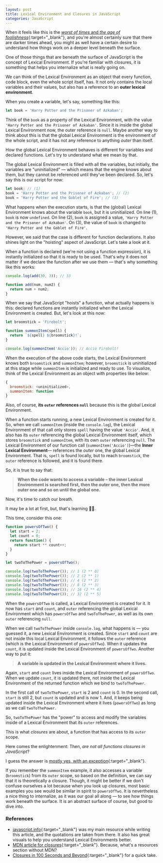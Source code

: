 ```yaml
---
layout: post
title: Lexical Environment and Closures in JavaScript
categories: JavaScript
---
```


When it feels like this is the [*worst of times* and *the age of foolishness*](https://www.gutenberg.org/files/98/98-h/98-h.htm#link2H_4_0001){:target="_blank"}, and you're almost certainly sure that there are darker times ahead, you might as well have a certain desire to understand how things work on a deeper level beneath the surface. 

One of those things that are beneath the surface of JavaScript is the concept of Lexical Environment. If you're familiar with closures, it is something that helps you internalize what is really going on.

We can think of the Lexical Environment as an object that every function, code block, even the whole script itself, has. It not only contains the local variables and their values, but also has a reference to an **outer lexical environment**. 

When you create a variable, let's say, something like this:

```js
let book = 'Harry Potter and the Prisoner of Azkaban';
```

Think of the `book` as a property of the Lexical Environment, with the value `'Harry Potter and the Prisoner of Azkaban'`. Since it is inside the global Lexical Environment now, the outer reference is `null`. Maybe another way to think about this is that the global Lexical Environment is the environment of the whole script, and it has not any reference to anything *outer* than itself. 

How the global Lexical Environment behaves is different for variables and declared functions. Let's try to understand what we mean by that.

The global Lexical Environment is filled with all the variables, but initially, the variables are "uninitialized" — which means that the engine knows about them, but they cannot be referenced until they've been declared. So, let's say this is our script for now:

```js
let book; // (1)
book = 'Harry Potter and the Prisoner of Azkaban'; // (2)
book = 'Harry Potter and the Goblet of Fire'; // (3)
```

What happens when the execution starts, is that the (global) Lexical Environment knows about the variable `book`, but it is uninitialized. 
On line (1), `book` is now `undefined`.
On line (2), `book` is assigned a value, `'Harry Potter and the Prisoner of Azkaban'`.
On (3), the value of `book` is changed to `'Harry Potter and the Goblet of Fire'`.

However, we said that the case is different for function declarations. It also shines light on the "hoisting" aspect of JavaScript. Let's take a look at it.

When a function is declared (we're not using a function expression), it is instantly initialized so that it is ready to be used. That's why it does not matter if we declare the function after we use them — that's why something like this works:

```js
console.log(add(30, 3)); // 33

function add(num, num2) {
  return num + num2;
}
```

When we say that JavaScript "hoists" a function, what actually happens is this: declared functions are instantly initialized when the Lexical Environment is created. But, let's look at this now:

```js
let broomstick = 'Firebolt';

function summonItem(spell) {
  return `${spell} ${broomstick}!`;
}

console.log(summonItem('Accio')); // Accio Firebolt!
```

When the execution of the above code starts, the Lexical Environment knows both `broomstick` and `summonItem`; however, `broomstick` is uninitialized at this stage while `summonItem` is initialized and ready to use.
To visualize, think of the Lexical Environment as an object with properties like below:

```js
{
  broomstick: <uninitialized>,
  summonItem: function
}
```

Also, of course, **its `outer` references `null`** because this is the global Lexical Environment.

When a function starts running, a new Lexical Environment is created for it. So, when we call `summonItem` (inside the `console.log`), the Lexical Environment of that call only stores `spell` having the value `'Accio'`. And, it also has its `outer` referencing the global Lexical Environment itself, which stores `broomstick` and `summonItem`, with its own `outer` referencing `null`. The Lexical Environment of our function call (`summonItem('Accio')`)—the **Inner Lexical Environment**— references the *outer* one, the global Lexical Environment. That is, `spell` is found locally, but to reach `broomstick`, the `outer` reference is followed, and it is found there.

So, it is true to say that:

> **When the code wants to access a variable – the inner Lexical Environment is searched first, then the outer one, then the more outer one and so on until the global one.** 

Now, it's time to catch our breath.

It may be a lot at first, but, that's learning 💁🏻.

This time, consider this one:

```js
function powersOfTwo() {
  let start = 2;
  let count = 0;
  return function() {
    return start ** count++;
  }
}

let twoToThePower = powersOfTwo();

console.log(twoToThePower()); // 1 (2 ** 0)
console.log(twoToThePower()); // 2 (2 ** 1)
console.log(twoToThePower()); // 4 (2 ** 2)
console.log(twoToThePower()); // 8 (2 ** 3)
console.log(twoToThePower()); // 16 (2 ** 4)
console.log(twoToThePower()); // 32 (2 ** 5)
```

When the `powersOfTwo` is called, a Lexical Environment is created for it. It now has `start` and `count`, and `outer` referencing the global Lexical Environment which has `powersOfTwo` and `twoToThePower`, as well as its own `outer` referencing `null`.

When we call `twoToThePower` inside `console.log`, what happens is — you guessed it, a new Lexical Environment is created. Since `start` and `count` are not inside this local Lexical Environment, it follows the `outer` reference (which is the Lexical Environment of `powersOfTwo`). When it updates the `count`, it is updated inside the Lexical Environment of `powersOfTwo`. Another way to put it:

> **A variable is updated in the Lexical Environment where it lives.**

Again, `start` and `count` lives inside the Lexical Environment of `powersOfTwo`. When we update `count`, it is updated there, not inside the Lexical Environment of the returned function which we bind to `twoToThePower`.

In the first call of `twoToThePower`, `start` is 2 and `count` is 0. In the second call, `start` is still 2, but `count` is updated and is now 1. And, it keeps being updated inside the Lexical Environment where it lives (`powersOfTwo`) as long as we call `twoToThePower`. 

So, `twoToThePower` has the "power" to access and modify the variables inside of a Lexical Environment that its `outer` references.

This is what *closures* are about, a function that has access to its `outer` scope.

Here comes the enlightenment: Then, *are not all functions closures in JavaScript*?

I guess the answer is [mostly yes, with an exception](https://javascript.info/new-function#closure){:target="_blank"}.

If you remember the `summonItem` example, it also accesses a variable (`broomstick`) from its `outer` scope, so based on the definition, we can say that it is theoretically a closure. Though, it might be better if we don't confuse ourselves a lot because when you look up closures, most basic examples you see would be similar in spirit to `powersOfTwo`. It is nevertheless a nice thing to internalize, as it was our goal all along — to see how things work beneath the surface. It is an abstract surface of course, but good to dive into.

### References

- [javascript.info](https://javascript.info/closure){:target="_blank"} was my main resource while writing this article, and the quotations are taken from there. It also has great visuals to help you understand Lexical Environments better.
- [MDN article for closures](https://developer.mozilla.org/en-US/docs/Web/JavaScript/Closures){:target="_blank"}. Because, what's a resources section without MDN?
- [Closures in 100 Seconds and Beyond](https://www.youtube.com/watch?v=vKJpN5FAeF4){:target="_blank"} for a quick take.
